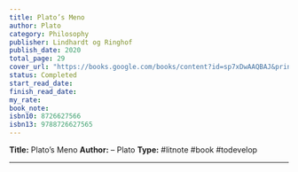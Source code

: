 ```yaml
---
title: Plato’s Meno
author: Plato
category: Philosophy
publisher: Lindhardt og Ringhof
publish_date: 2020
total_page: 29
cover_url: "https://books.google.com/books/content?id=sp7xDwAAQBAJ&printsec=frontcover&img=1&zoom=1&source=gbs_api"
status: Completed
start_read_date: 
finish_read_date: 
my_rate: 
book_note: 
isbn10: 8726627566
isbn13: 9788726627565
---
```

**Title:** Plato’s Meno
**Author:** – Plato
**Type:** #litnote #book #todevelop 

---